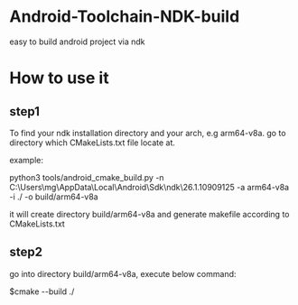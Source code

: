 # Android-Toolchain-NDK-build
easy to build android project via ndk

# How to use it
## step1 
To find your ndk installation directory and your arch, e.g arm64-v8a. go to directory which CMakeLists.txt file locate at.


example:


python3 tools/android_cmake_build.py -n C:\Users\mg\AppData\Local\Android\Sdk\ndk\26.1.10909125 -a arm64-v8a -i ./ -o build/arm64-v8a

it will create directory build/arm64-v8a and generate makefile according to CMakeLists.txt

## step2
go into directory build/arm64-v8a, execute below command:


$cmake --build ./
